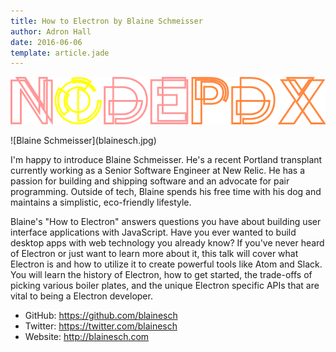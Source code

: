 ```yaml
---
title: How to Electron by Blaine Schmeisser
author: Adron Hall
date: 2016-06-06
template: article.jade
---
```

[![Node PDX 2016](nodepdx-2016-logo.png)](http://nodepdx.org)

<div class="image float-left">
    ![Blaine Schmeisser](blainesch.jpg)
</div>

I'm happy to introduce Blaine Schmeisser. He's a recent Portland transplant currently working as a Senior Software Engineer at New Relic. He has a passion for building and shipping software and an advocate for pair programming. Outside of tech, Blaine spends his free time with his dog and maintains a simplistic, eco-friendly lifestyle.

Blaine's "How to Electron" answers questions you have about building user interface applications with JavaScript. Have you ever wanted to build desktop apps with web technology you already know? If you've never heard of Electron or just want to learn more about it, this talk will cover what Electron is and how to utilize it to create powerful tools like Atom and Slack. You will learn the history of Electron, how to get started, the trade-offs of picking various boiler plates, and the unique Electron specific APIs that are vital to being a Electron developer.

<span class="more"></span>

* GitHub: https://github.com/blainesch
* Twitter: https://twitter.com/blainesch
* Website: http://blainesch.com